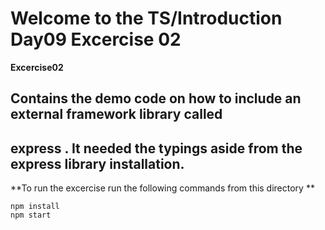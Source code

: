 # Welcome to the TS/Introduction Day09 Excercise 02

**Excercise02**

## Contains the demo code on how to include an external framework library called
## express . It needed the typings aside from the express library installation.

**To run the excercise run the following commands from this directory **

```
npm install
npm start

```
